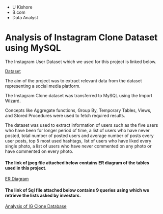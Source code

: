 - U Kishore
- B.com
- Data Analyst

# Analysis of Instagram Clone Dataset using MySQL

The Instagram User Dataset which we used for this project is linked below.

[Dataset](https://github.com/ukishore33/Analysing-IG-Clone-Database-using-MySQL/blob/main/ig_clone_db.sql)

The aim of the project was to extract relevant data from the dataset representing a social media platform.

The Instagram Clone dataset was transferred to MySQL using the Import Wizard.

Concepts like Aggregate functions, Group By, Temporary Tables, Views, and Stored Procedures  were used to fetch required results.

The dataset was used to extract information of users such as the five users who have been for longer period of time, a list of users who have never posted, total number of posted users and average number of posts every user posts, top 5 most used hashtags,  list of users who have liked every single photo, a list of users who have never commented on any photo or have commented on every photo.

#### The link of jpeg file attached below contains ER diagram of the tables used in this project.
[ER Diagram](https://github.com/ukishore33/Analysing-IG-Clone-Database/blob/main/ER%20Diagram%20of%20IG%20Clone%20Database.jpeg)

#### The link of Sql file attached below contains 9 queries using which we retrieve the lists asked by investors.
[Analysis of IG Clone Database](https://github.com/ukishore33/Analysing-IG-Clone-Database/blob/main/Analysing%20IG%20Clone%20Database%20.sql)

